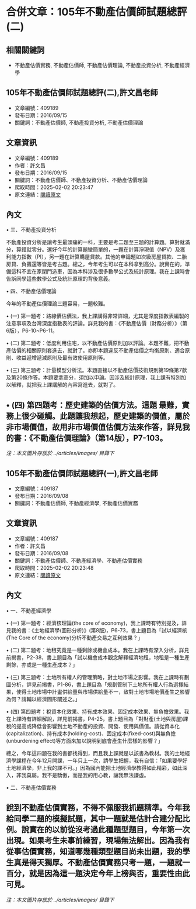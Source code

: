 # 合併文章：105年不動產估價師試題總評(二)

## 相關關鍵詞
- 不動產估價實務, 不動產估價師, 不動產估價理論, 不動產投資分析, 不動產經濟學

## 105年不動產估價師試題總評(二),許文昌老師
- 文章編號：409189
- 發布日期：2016/09/15
- 關鍵詞：不動產估價師, 不動產投資分析, 不動產估價理論


## 文章資訊
- 文章編號：409189
- 作者：許文昌
- 發布日期：2016/09/15
- 關鍵詞：不動產估價師、不動產投資分析、不動產估價理論
- 爬取時間：2025-02-02 20:23:47
- 原文連結：[閱讀原文](https://real-estate.get.com.tw/Columns/detail.aspx?no=409189)

## 內文
• 三、不動產投資分析

不動產投資分析是讓考生最頭痛的一科，主要是考二題至三題的計算題。算對就滿分，算錯就零分。還好今年的計算題蠻簡單的，一題在計算淨現值（NPV）及獲利能力指數（PI），另一題在計算購屋貸款。其他的申論題如次級房屋貸款、二胎房貸、負攤還等皆是考古題。總之，今年考生可以在本科拿到高分。說實在的，準備這科不宜在家閉門造車，因為本科涉及很多數學公式及統計原理。我在上課時會告訴同學這些數學公式及統計原理的背後意義。

• 四、不動產估價理論

今年的不動產估價理論三題容易，一題較難。

• (一) 第一題考：路線價估價法，我上課講得非常詳細，尤其是深度指數表編製的注意事項及台灣深度指數表的評論。詳見我的書：《不動產估價（財務分析）》（第6版），P6-10~P6-11。

• (二) 第二題考：低度利用住宅，以不動產估價原則加以評論。本題不難，把不動產估價的相關原則套進去，就對了。亦即本題違反不動產估價之均衡原則、適合原則、收益遞增遞減原則及最有效使用原則等。

• (三) 第三題考：計量模型分析法。本題直接以不動產估價技術規則第19條第7款及第20條作答。本題要拿高分，須加以申論。因涉及統計原理，我上課有特別加以解釋，就把我上課講解的內容寫進去，就對了。

• (四) 第四題考：歷史建築的估價方法。這題 最難，實務上很少碰觸。此題讓我想起，歷史建築的價值，屬於非市場價值，故用非市場價值估價方法來作答，詳見我的書：《不動產估價理論》（第14版），P7-103。
---
*注：本文圖片存放於 ../articles/images/ 目錄下*


## 105年不動產估價師試題總評(一),許文昌老師
- 文章編號：409187
- 發布日期：2016/09/08
- 關鍵詞：不動產估價師, 不動產經濟學, 不動產估價實務


## 文章資訊
- 文章編號：409187
- 作者：許文昌
- 發布日期：2016/09/08
- 關鍵詞：不動產估價師、不動產經濟學、不動產估價實務
- 爬取時間：2025-02-02 20:23:48
- 原文連結：[閱讀原文](https://real-estate.get.com.tw/Columns/detail.aspx?no=409187)

## 內文
• 一、不動產經濟學

• (一) 第一題考：經濟核理論(the core of economy)，我上課時有特別提及，詳見我的書：《土地經濟學(圖形分析)》(第8版)，P6-73，書上題目為「試以經濟核(The Core of the economy)分析不動產交易之互利效果？」

• (二) 第二題考：地租究竟是一種剩餘或機會成本。我在上課時有深入分析，詳見前揭書，P2-38，書上題目為「試以機會成本觀念解釋經濟地租，地租是一種生產剩餘，亦或是一種生產成本？」

• (三) 第三題考：土地所有權人的管理策略，對土地市場之影響。我在上課時有劃圖分析，詳見前揭書，P1-86，書上題目為「規劃管制下土地所有權人行為選擇結果，使得土地市場中計畫供給量與市場供給量不一，致對土地市場地價產生之影響為何？請輔以經濟圖形闡述之。」

• (四) 第四題考：稅資本化效果、持有成本效果、固定成本效果、無負擔效果。我在上課時有詳細解說，詳見前揭書，P4-25，書上題目為「對財產(土地與房屋)課稅的提高或降低會影響到土地不動產的投資、開發、使用與價值。請從資本化(capitalization)、持有成本(holding-cost)、固定成本(fixed-cost)與無負擔(unburdening effect)等方面來加以說明到底會產生什麼樣的影響？」

總之，今年這四題在我的書都找得到，而且我上課就是以該書為教材。我的土地經濟學課程在今年12月開課，一年只上一次，請學生把握，我有自信：「如果要學好土地經濟學，非上我的課不可。」因為國內能把土地經濟學教得如此精彩，如此深入，非我莫屬。我不是驕傲，而是我的用心教，讓我無法謙虛。

• 二、不動產估價實務

說到不動產估價實務，不得不佩服我抓題精準。今年我給同學二題的模擬試題，其中一題就是估計合建分配比例。說實在的以前從沒考過此種題型題目，今年第一次出現。如果考生未事前練習，現場無法解出。因為我有從事估價實務，知道哪幾種類型題目尚未出題，我的學生真是得天獨厚。不動產估價實務只考一題，一題就一百分，就是因為這一題決定今年上榜與否，重要性由此可見。
---
*注：本文圖片存放於 ../articles/images/ 目錄下*

